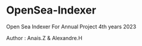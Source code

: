 # OpenSea-Indexer
Open Sea Indexer For Annual Project 4th years 2023


Author : Anais.Z & Alexandre.H
